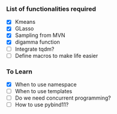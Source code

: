 ### List of functionalities required

- [x] Kmeans
- [x] GLasso
- [x] Sampling from MVN
- [x] digamma function
- [ ] Integrate tqdm?
- [ ] Define macros to make life easier

### To Learn
- [x] When to use namespace
- [ ] When to use templates
- [ ] Do we need concurrent programming?
- [ ] How to use pybind11?